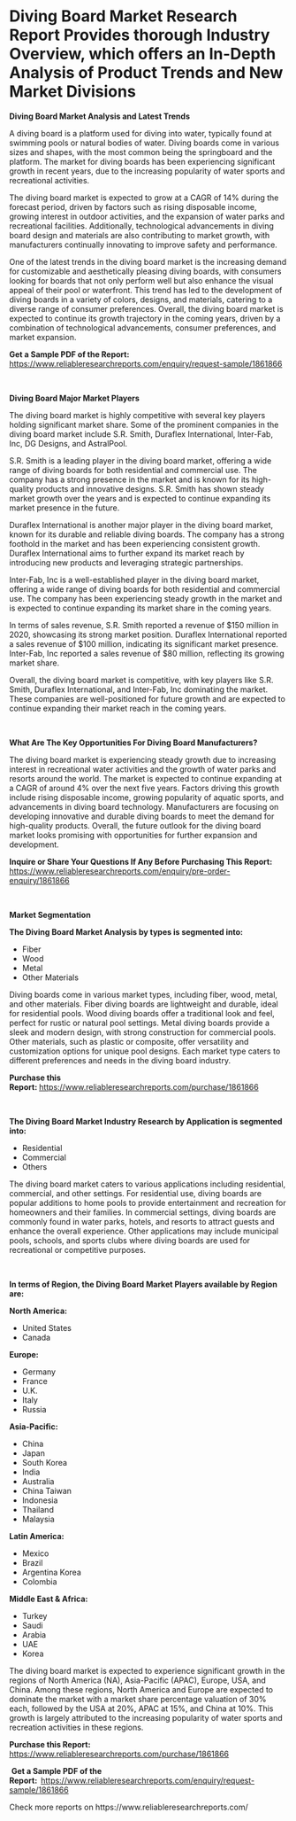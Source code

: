 <p><h1>Diving Board Market Research Report Provides thorough Industry Overview, which offers an In-Depth Analysis of Product Trends and New Market Divisions</h1></p><p><strong>Diving Board Market Analysis and Latest Trends</strong></p>
<p><p>A diving board is a platform used for diving into water, typically found at swimming pools or natural bodies of water. Diving boards come in various sizes and shapes, with the most common being the springboard and the platform. The market for diving boards has been experiencing significant growth in recent years, due to the increasing popularity of water sports and recreational activities.</p><p>The diving board market is expected to grow at a CAGR of 14% during the forecast period, driven by factors such as rising disposable income, growing interest in outdoor activities, and the expansion of water parks and recreational facilities. Additionally, technological advancements in diving board design and materials are also contributing to market growth, with manufacturers continually innovating to improve safety and performance.</p><p>One of the latest trends in the diving board market is the increasing demand for customizable and aesthetically pleasing diving boards, with consumers looking for boards that not only perform well but also enhance the visual appeal of their pool or waterfront. This trend has led to the development of diving boards in a variety of colors, designs, and materials, catering to a diverse range of consumer preferences. Overall, the diving board market is expected to continue its growth trajectory in the coming years, driven by a combination of technological advancements, consumer preferences, and market expansion.</p></p>
<p><strong>Get a Sample PDF of the Report:&nbsp;</strong> <a href="https://www.reliableresearchreports.com/enquiry/request-sample/1861866">https://www.reliableresearchreports.com/enquiry/request-sample/1861866</a></p>
<p>&nbsp;</p>
<p><strong>Diving Board Major Market Players</strong></p>
<p><p>The diving board market is highly competitive with several key players holding significant market share. Some of the prominent companies in the diving board market include S.R. Smith, Duraflex International, Inter-Fab, Inc, DG Designs, and AstralPool. </p><p>S.R. Smith is a leading player in the diving board market, offering a wide range of diving boards for both residential and commercial use. The company has a strong presence in the market and is known for its high-quality products and innovative designs. S.R. Smith has shown steady market growth over the years and is expected to continue expanding its market presence in the future.</p><p>Duraflex International is another major player in the diving board market, known for its durable and reliable diving boards. The company has a strong foothold in the market and has been experiencing consistent growth. Duraflex International aims to further expand its market reach by introducing new products and leveraging strategic partnerships.</p><p>Inter-Fab, Inc is a well-established player in the diving board market, offering a wide range of diving boards for both residential and commercial use. The company has been experiencing steady growth in the market and is expected to continue expanding its market share in the coming years.</p><p>In terms of sales revenue, S.R. Smith reported a revenue of $150 million in 2020, showcasing its strong market position. Duraflex International reported a sales revenue of $100 million, indicating its significant market presence. Inter-Fab, Inc reported a sales revenue of $80 million, reflecting its growing market share.</p><p>Overall, the diving board market is competitive, with key players like S.R. Smith, Duraflex International, and Inter-Fab, Inc dominating the market. These companies are well-positioned for future growth and are expected to continue expanding their market reach in the coming years.</p></p>
<p>&nbsp;</p>
<p><strong>What Are The Key Opportunities For Diving Board Manufacturers?</strong></p>
<p><p>The diving board market is experiencing steady growth due to increasing interest in recreational water activities and the growth of water parks and resorts around the world. The market is expected to continue expanding at a CAGR of around 4% over the next five years. Factors driving this growth include rising disposable income, growing popularity of aquatic sports, and advancements in diving board technology. Manufacturers are focusing on developing innovative and durable diving boards to meet the demand for high-quality products. Overall, the future outlook for the diving board market looks promising with opportunities for further expansion and development.</p></p>
<p><strong>Inquire or Share Your Questions If Any Before Purchasing This Report:</strong> <a href="https://www.reliableresearchreports.com/enquiry/pre-order-enquiry/1861866">https://www.reliableresearchreports.com/enquiry/pre-order-enquiry/1861866</a></p>
<p>&nbsp;</p>
<p><strong>Market Segmentation</strong></p>
<p><strong>The Diving Board Market Analysis by types is segmented into:</strong></p>
<p><ul><li>Fiber</li><li>Wood</li><li>Metal</li><li>Other Materials</li></ul></p>
<p><p>Diving boards come in various market types, including fiber, wood, metal, and other materials. Fiber diving boards are lightweight and durable, ideal for residential pools. Wood diving boards offer a traditional look and feel, perfect for rustic or natural pool settings. Metal diving boards provide a sleek and modern design, with strong construction for commercial pools. Other materials, such as plastic or composite, offer versatility and customization options for unique pool designs. Each market type caters to different preferences and needs in the diving board industry.</p></p>
<p><strong>Purchase this Report:&nbsp;</strong><a href="https://www.reliableresearchreports.com/purchase/1861866">https://www.reliableresearchreports.com/purchase/1861866</a></p>
<p>&nbsp;</p>
<p><strong>The Diving Board Market Industry Research by Application is segmented into:</strong></p>
<p><ul><li>Residential</li><li>Commercial</li><li>Others</li></ul></p>
<p><p>The diving board market caters to various applications including residential, commercial, and other settings. For residential use, diving boards are popular additions to home pools to provide entertainment and recreation for homeowners and their families. In commercial settings, diving boards are commonly found in water parks, hotels, and resorts to attract guests and enhance the overall experience. Other applications may include municipal pools, schools, and sports clubs where diving boards are used for recreational or competitive purposes.</p></p>
<p>&nbsp;</p>
<p><strong>In terms of Region, the Diving Board Market Players available by Region are:</strong></p>
<p>
    <p> <strong> North America: </strong>
        <ul>
            <li>United States</li>
            <li>Canada</li>
        </ul>
        </p> 
    <p> <strong> Europe: </strong>
        <ul>
            <li>Germany</li>
            <li>France</li>
            <li>U.K.</li>
            <li>Italy</li>
            <li>Russia</li>
        </ul>
        </p> 
    <p> <strong> Asia-Pacific: </strong>
        <ul>
            <li>China</li>
            <li>Japan</li>
            <li>South Korea</li>
            <li>India</li>
            <li>Australia</li>
            <li>China Taiwan</li>
            <li>Indonesia</li>
            <li>Thailand</li>
            <li>Malaysia</li>
        </ul>
        </p> 
    <p> <strong> Latin America: </strong>
        <ul>
            <li>Mexico</li>
            <li>Brazil</li>
            <li>Argentina Korea</li>
            <li>Colombia</li>
        </ul>
        </p> 
    <p> <strong> Middle East & Africa: </strong>
        <ul>
            <li>Turkey</li>
            <li>Saudi</li>
            <li>Arabia</li>
            <li>UAE</li>
            <li>Korea</li>
        </ul>
    </p>
    </p>
<p><p>The diving board market is expected to experience significant growth in the regions of North America (NA), Asia-Pacific (APAC), Europe, USA, and China. Among these regions, North America and Europe are expected to dominate the market with a market share percentage valuation of 30% each, followed by the USA at 20%, APAC at 15%, and China at 10%. This growth is largely attributed to the increasing popularity of water sports and recreation activities in these regions.</p></p>
<p><strong>Purchase this Report: </strong><a href="https://www.reliableresearchreports.com/purchase/1861866">https://www.reliableresearchreports.com/purchase/1861866</a></p>
<p>&nbsp;<strong>Get a Sample PDF of the Report:&nbsp;&nbsp;</strong><a href="https://www.reliableresearchreports.com/enquiry/request-sample/1861866">https://www.reliableresearchreports.com/enquiry/request-sample/1861866</a></p>
<p><strong></strong></p>
<p>Check more reports on https://www.reliableresearchreports.com/</p>